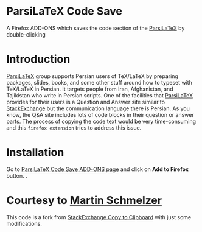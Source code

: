 # ParsiLaTeX Code Save
A Firefox ADD-ONS which saves the code section of the [ParsiLaTeX](qa.parsilatex.com) by double-clicking 

# Introduction

[ParsiLaTeX](parsilantex.com) group supports  Persian users of TeX/LaTeX by preparing packages, slides, books, and some other stuff around how to typeset with TeX/LaTeX in Persian. It targets people from Iran, Afghanistan, and Tajikistan who write in Persian scripts. One of the facilities that [ParsiLaTeX](parsilantex.com) provides for their users is a Question and Answer site similar to [StackExchange](tex.stackexchange.com) but the communication language there is Persian. As you know, the Q&A site includes lots of code blocks in their question or answer parts. The process of copying the code text would be very time-consuming and this `firefox extension` tries to address this issue. 


# Installation

Go to [ParsiLaTeX Code Save ADD-ONS page](https://addons.mozilla.org/en-US/firefox/addon/parsilatex-code-save/) and click on **Add to Firefox** button. . 


# Courtesy to [Martin Schmelzer](https://addons.mozilla.org/en-US/firefox/user/13904961/?utm_source=firefox-browser&utm_medium=firefox-browser&utm_content=addons-manager-user-profile-link)
This code is a fork from [StackExchange Copy to Clipboard](https://addons.mozilla.org/en-US/firefox/addon/stackexchangecopytoclipboard/) with just some modifications. 

